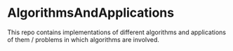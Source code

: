 AlgorithmsAndApplications
=========================
This repo contains implementations of different algorithms and applications of them / problems in which algorithms are involved.
